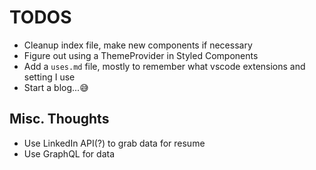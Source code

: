# TODOS

- Cleanup index file, make new components if necessary
- Figure out using a ThemeProvider in Styled Components
- Add a `uses.md` file, mostly to remember what vscode extensions and setting I use
- Start a blog...😅

## Misc. Thoughts

- Use LinkedIn API(?) to grab data for resume
- Use GraphQL for data
